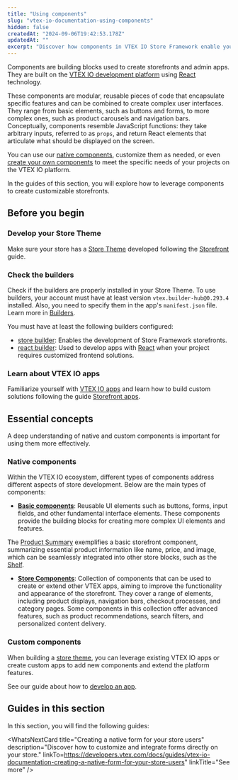 ```yaml
---
title: "Using components"
slug: "vtex-io-documentation-using-components"
hidden: false
createdAt: "2024-09-06T19:42:53.178Z"
updatedAt: ""
excerpt: "Discover how components in VTEX IO Store Framework enable you to build your storefront, from basic elements to advanced customizations." 
---
```


Components are building blocks used to create storefronts and admin apps. They are built on the [VTEX IO development platform](https://developers.vtex.com/docs/guides/vtex-io-documentation-what-is-vtex-io) using [React](https://react.dev/) technology.

These components are modular, reusable pieces of code that encapsulate specific features and can be combined to create complex user interfaces. They range from basic elements, such as buttons and forms, to more complex ones, such as product carousels and navigation bars. Conceptually, components resemble JavaScript functions: they take arbitrary inputs, referred to as `props`, and return React elements that articulate what should be displayed on the screen.

You can use our [native components](#native-components), customize them as needed, or even [create your own components](#custom-components) to meet the specific needs of your projects on the VTEX IO platform.

In the guides of this section, you will explore how to leverage components to create customizable storefronts.

## Before you begin

<Steps>

### Develop your Store Theme

Make sure your store has a [Store Theme](https://developers.vtex.com/docs/guides/vtex-io-documentation-store-theme) developed following the [Storefront](https://developers.vtex.com/docs/guides/getting-started-3) guide.

### Check the builders

Check if the builders are properly installed in your Store Theme. To use builders, your account must have at least version `vtex.builder-hub@0.293.4` installed. Also, you need to specify them in the app's `manifest.json` file. Learn more in [Builders](https://developers.vtex.com/docs/guides/vtex-io-documentation-builders).

You must have at least the following builders configured:

- [store builder](https://developers.vtex.com/docs/guides/vtex-io-documentation-store-builder): Enables the development of Store Framework storefronts.
- [react builder](https://developers.vtex.com/docs/guides/vtex-io-documentation-react-builder): Used to develop apps with [React](https://react.dev/) when your project requires customized frontend solutions.

### Learn about VTEX IO apps

Familiarize yourself with [VTEX IO apps](https://developers.vtex.com/docs/vtex-io-apps) and learn how to build custom solutions following the guide [Storefront apps](https://developers.vtex.com/docs/guides/vtex-io-documentation-1-developing-storefront-apps-using-react-and-vtex-io).

</Steps>

## Essential concepts

A deep understanding of native and custom components is important for using them more effectively.

### Native components

Within the VTEX IO ecosystem, different types of components address different aspects of store development. Below are the main types of components:

- [**Basic components**](https://developers.vtex.com/docs/guides/basic-components): Reusable UI elements such as buttons, forms, input fields, and other fundamental interface elements. These components provide the building blocks for creating more complex UI elements and features.

The [Product Summary](https://developers.vtex.com/docs/apps/vtex.product-summary) exemplifies a basic storefront component, summarizing essential product information like name, price, and image, which can be seamlessly integrated into other store blocks, such as the [Shelf](https://developers.vtex.com/docs/apps/vtex.shelf).

- [**Store Components**](https://developers.vtex.com/docs/guides/store-components): Collection of components that can be used to create or extend other VTEX apps, aiming to improve the functionality and appearance of the storefront. They cover a range of elements, including product displays, navigation bars, checkout processes, and category pages. Some components in this collection offer advanced features, such as product recommendations, search filters, and personalized content delivery.

### Custom components

When building a [store theme](https://developers.vtex.com/docs/guides/vtex-io-documentation-6-buildingyourownstoretheme), you can leverage existing VTEX IO apps or create custom apps to add new components and extend the platform features.

See our guide about how to [develop an app](https://developers.vtex.com/docs/guides/vtex-io-documentation-developing-an-app).

## Guides in this section

In this section, you will find the following guides:

<Flex>

<WhatsNextCard
title="Building a carousel using Slider Layout"
description="Learn how to integrate and customize carousels for your storefront using Slider Layout."
linkTo="https://developers.vtex.com/docs/guides/vtex-io-documentation-building-a-carousel-using-slider-layout"
linkTitle="See more"
/>

<WhatsNextCard
title="Building a horizontal Product Summary"
description="Discover the process of building a horizontal Product Summary."
linkTo="https://developers.vtex.com/docs/guides/vtex-io-documentation-building-a-horizontal-product-summary"
linkTitle="See more"
/>

<WhatsNextCard
title="Building a Shelf"
description="Understand how to build and customize shelves to display products on your store’s pages."
linkTo="https://developers.vtex.com/docs/guides/vtex-io-documentation-building-a-shelf"
linkTitle="See more"
/>

<WhatsNextCard
title="Configuring custom images for the SKU Selector"
description="Learn how to customize the images for your SKU Selector."
linkTo=”https://developers.vtex.com/docs/guides/vtex-io-documentation-configuring-custom-images-for-the-sku-selector”
linkTitle="See more"
/>

<WhatsNextCard
title="Creating a native form for your store users"
description="Discover how to customize and integrate forms directly on your store."
linkTo=https://developers.vtex.com/docs/guides/vtex-io-documentation-creating-a-native-form-for-your-store-users"
linkTitle="See more"
/>

<WhatsNextCard
title="Creating a product availability form"
description="Learn how to create a product availability form with this step-by-step guide."
linkTo="https://developers.vtex.com/docs/guides/vtex-io-documentation-creating-a-product-availability-form"
linkTitle="See more"
/>

<WhatsNextCard
title="Creating modals using icons"
description="Explore how to create modals using icons to enhance user experience."
linkTo="https://developers.vtex.com/docs/guides/vtex-io-documentation-creating-modals-using-icons"
linkTitle="See more"
/>

<WhatsNextCard
title="Rendering a badge on top of a product"
description="Discover how to render badges on top of products to highlight special offers, discounts, or new arrivals."
linkTo="https://developers.vtex.com/docs/guides/vtex-io-documentation-rendering-a-badge"
linkTitle="See more"
/>

<WhatsNextCard
title="Using Flex Layout"
description="Understand the Flex Layout component to create responsive layouts for your store."
linkTo="https://developers.vtex.com/docs/guides/vtex-io-documentation-using-flex-layout"
linkTitle="See more"
/>

<WhatsNextCard
title="Using Sandbox blocks"
description="Learn how to use Sandbox blocks to test different components in a safe environment."
linkTo="https://developers.vtex.com/docs/guides/vtex-io-documentation-using-sandbox-blocks"
linkTitle="See more"
/>

<WhatsNextCard
title="Using the Assets Builder"
description="Explore how to manage assets in your VTEX IO projects using the Assets builder."
linkTo="https://developers.vtex.com/docs/guides/vtex-io-documentation-using-the-assets-builder"
linkTitle="See more"
/>

</Flex>
